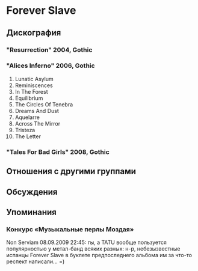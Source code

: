 # Forever Slave



## Дискография

### "Resurrection" 2004, Gothic



### "Alices Inferno" 2006, Gothic

01. Lunatic Asylum
02. Reminiscences
03. In The Forest
04. Equilibrium
05. The Circles Of Tenebra
06. Dreams And Dust
07. Aquelarre
08. Across The Mirror
09. Tristeza
10. The Letter

### "Tales For Bad Girls" 2008, Gothic




## Отношения с другими группами


## Обсуждения


## Упоминания

### Конкурс «Музыкальные перлы Моздая»

Non Serviam 08.09.2009 22:45:
гы, а TATU вообще пользуется популярностью у метал-банд всяких разных: н-р, небезызвестные испанцы Forever Slave в буклете предпоследнего альбома им за что-то респект написали... =)

